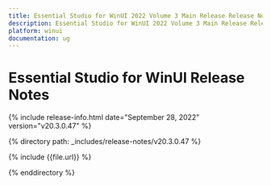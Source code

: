 ```yaml
---
title: Essential Studio for WinUI 2022 Volume 3 Main Release Release Notes  
description: Essential Studio for WinUI 2022 Volume 3 Main Release Release Notes  
platform: winui
documentation: ug
---
```


# Essential Studio for WinUI  Release Notes  

{% include release-info.html date="September 28, 2022"  version="v20.3.0.47" %} 

{% directory path: _includes/release-notes/v20.3.0.47 %}

{% include {{file.url}} %}

{% enddirectory %}